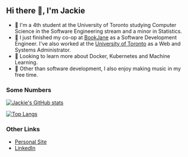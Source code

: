## Hi there 👋, I'm Jackie

- 🏫 I'm a 4th student at the University of Toronto studying Computer Science in the Software Engineering stream and a minor in Statistics.
- 👷 I just finished my co-op at [BookJane](https://www.bookjane.com/) as a Software Development Engineer. I've also worked at the [University of Toronto](https://www.utsc.utoronto.ca/home/) as a Web and Systems Administrator.
- 🌱 Looking to learn more about Docker, Kubernetes and Machine Learning.
- 🎵 Other than software development, I also enjoy making music in my free time.

### Some Numbers
[![Jackie's GitHub stats](https://github-readme-stats.vercel.app/api?username=jackie-tran&count_private=true&show_icons=true&theme=prussian)](https://github.com/anuraghazra/github-readme-stats)

[![Top Langs](https://github-readme-stats.vercel.app/api/top-langs/?username=jackie-tran&layout=compact&hide=jupyter%20notebook,Tex&theme=prussian)](https://github.com/anuraghazra/github-readme-stats)

### Other Links
- [Personal Site](https://jackie-tran.netlify.app/)
- [LinkedIn](https://www.linkedin.com/in/jackie-tran-8b7543144/)

<!--
**Jackie-Tran/jackie-tran** is a ✨ _special_ ✨ repository because its `README.md` (this file) appears on your GitHub profile.

Here are some ideas to get you started:

- 🔭 I’m currently working on ...
- 🌱 I’m currently learning ...
- 👯 I’m looking to collaborate on ...
- 🤔 I’m looking for help with ...
- 💬 Ask me about ...
- 📫 How to reach me: ...
- 😄 Pronouns: ...
- ⚡ Fun fact: ...
-->
